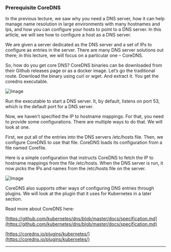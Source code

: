 
### Prerequisite CoreDNS

In the previous lecture, we saw why you need a DNS server, how it can help manage name resolution in large environments with many hostnames and Ips, and how you can configure your hosts to point to a DNS server. In this article, we will see how to configure a host as a DNS server.

We are given a server dedicated as the DNS server and a set of IPs to configure as entries in the server. There are many DNS server solutions out there; in this lecture, we will focus on a particular one – CoreDNS.

So, how do you get core DNS? CoreDNS binaries can be downloaded from their Github releases page or as a docker image. Let’s go the traditional route. Download the binary using curl or wget. And extract it. You get the coredns executable.

![Image](https://cdn.fs.teachablecdn.com/ADNupMnWyR7kCWRvm76Laz/resize=width:1000/https://www.filepicker.io/api/file/Bsya0gDHQCNlKE6m1hYO)

Run the executable to start a DNS server. It, by default, listens on port 53, which is the default port for a DNS server.

Now, we haven’t specified the IP to hostname mappings. For that, you need to provide some configurations. There are multiple ways to do that. We will look at one.

First, we put all of the entries into the DNS servers /etc/hosts file. Then, we configure CoreDNS to use that file. CoreDNS loads its configuration from a file named Corefile.

Here is a simple configuration that instructs CoreDNS to fetch the IP to hostname mappings from the file /etc/hosts. When the DNS server is run, it now picks the IPs and names from the /etc/hosts file on the server.

![Image](https://cdn.fs.teachablecdn.com/ADNupMnWyR7kCWRvm76Laz/resize=width:1000/https://www.filepicker.io/api/file/6BoiWbZTVmoInCI1vUwb)

CoreDNS also supports other ways of configuring DNS entries through plugins. We will look at the plugin that it uses for Kubernetes in a later section.

Read more about CoreDNS here:

[https://github.com/kubernetes/dns/blob/master/docs/specification.md](https://github.com/kubernetes/dns/blob/master/docs/specification.md)

[https://coredns.io/plugins/kubernetes/](https://coredns.io/plugins/kubernetes/)



---
